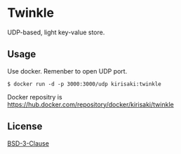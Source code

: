 # Twinkle

UDP-based, light key-value store.

## Usage

Use docker. Remenber to open UDP port.

```shell
$ docker run -d -p 3000:3000/udp kirisaki:twinkle
```

Docker repositry is https://hub.docker.com/repository/docker/kirisaki/twinkle


## License

[BSD-3-Clause](https://opensource.org/licenses/BSD-3-Clause)
